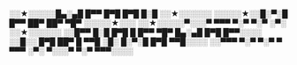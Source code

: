 ░░★░░░░░█▄░▄█ █▀▀ █▀█ █▀█ █░█ ░░★░░░░░░
░░░░░★░░█░▀░█ █▀▀ ██▀ ██▀ ▀█▀ ░░░░░★░░░
░░★░░░░░▀░░░▀ ▀▀▀ ▀░▀ ▀░▀ ░▀░ ░░★░░░░░░
░░█▀▀ █░█ █▀█ █ █▀▀ ▀█▀ █▄░▄█ █▀█ █▀▀░░░░
░░█░░ █▀█ ██▀ █ ▀▀█ ░█░ █░▀░█ █▀█ ▀▀█░░░░
░░▀▀▀ ▀░▀ ▀░▀ ▀ ▀▀▀ ░▀░ ▀░░░▀ ▀░▀ ▀▀▀░░░░
